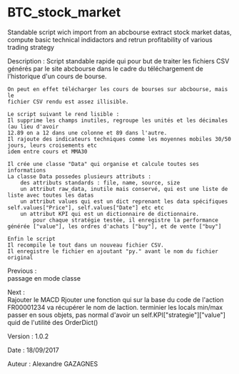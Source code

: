 # BTC_stock_market

Standable script wich import from an abcbourse extract stock market datas, compute basic technical indidactors and retrun profitability of various trading strategy

Description :
	Script standable rapide qui pour but de traiter les fichiers CSV générés
	par le site abcbourse dans le cadre du téléchargement de l'historique
	d'un cours de bourse.

	On peut en effet télécharger les cours de bourses sur abcbourse, mais le 
	fichier CSV rendu est assez illisible.

	Le script suivant le rend lisible : 
	Il supprime les champs inutiles, regroupe les unités et les décimales (au lieu d'avoir
	12.89 on a 12 dans une colonne et 89 dans l'autre.
	Il rajoute des indicateurs techniques comme les moyennes mobiles 30/50 jours, leurs croisements etc
	idem entre cours et MMA30

	Il crée une classe "Data" qui organise et calcule toutes ses informations
	La classe Data possedes plusieurs attributs : 
		des attributs standards : file, name, source, size
		un attribut raw_data, inutile mais conservé, qui est une liste de liste avec toutes les datas
		un attribut values qui est un dict reprenant les data spécifiques self.values["Price"], self.values["Date"] etc etc
		un attribut KPI qui est un dictionnaire de dictionnaire.
			pour chaque stratégie testée, il enregistre la performance générée ["value"], les ordres d'achats ["buy"], et de vente ["buy"] 

	Enfin le script 
	Il recompile le tout dans un nouveau fichier CSV. 
	Il enregistre le fichier en ajoutant "py." avant le nom du fichier original

Previous :	
	passage en mode classe

Next :		
	Rajouter le MACD
	Rjouter une fonction qui sur la base du code de l'action FR00001234 va récupérer le nom de laction.
	terminier les locals min/max
	passer en sous objets, pas normal d'avoir un self.KPI["strategie"]["value"]
	quid de l'utilité des OrderDict()


Version :	1.0.2

Date 	:	18/09/2017

Auteur 	: 	Alexandre GAZAGNES
